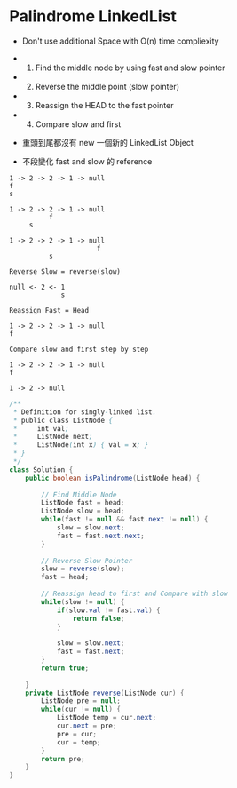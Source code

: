 # Palindrome LinkedList
- Don't use additional Space with O(n) time compliexity
- 1. Find the middle node by using fast and slow pointer
- 2. Reverse the middle point (slow pointer)
- 3. Reassign the HEAD to the fast pointer
- 4. Compare slow and first

- 重頭到尾都沒有 new 一個新的 LinkedList Object
- 不段變化 fast and slow 的 reference

```
1 -> 2 -> 2 -> 1 -> null
f
s

1 -> 2 -> 2 -> 1 -> null
          f
     s

1 -> 2 -> 2 -> 1 -> null
                      f
          s

Reverse Slow = reverse(slow)

null <- 2 <- 1 
             s

Reassign Fast = Head

1 -> 2 -> 2 -> 1 -> null
f

Compare slow and first step by step

1 -> 2 -> 2 -> 1 -> null
f

1 -> 2 -> null
```     

```java
/**
 * Definition for singly-linked list.
 * public class ListNode {
 *     int val;
 *     ListNode next;
 *     ListNode(int x) { val = x; }
 * }
 */
class Solution {
    public boolean isPalindrome(ListNode head) {
        
        // Find Middle Node
        ListNode fast = head;
        ListNode slow = head;
        while(fast != null && fast.next != null) {
            slow = slow.next;
            fast = fast.next.next;
        }
        
        // Reverse Slow Pointer
        slow = reverse(slow);
        fast = head;
            
        // Reassign head to first and Compare with slow
        while(slow != null) {
            if(slow.val != fast.val) {
                return false;
            }
            
            slow = slow.next;
            fast = fast.next;
        }
        return true;
    
    }
    private ListNode reverse(ListNode cur) {
        ListNode pre = null;
        while(cur != null) {
            ListNode temp = cur.next;
            cur.next = pre;
            pre = cur;
            cur = temp;
        }
        return pre;
    }
}
```